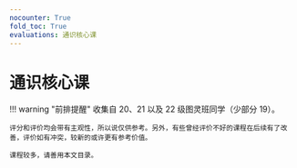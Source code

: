 ```yaml
---
nocounter: True
fold_toc: True
evaluations: 通识核心课
---
```


# 通识核心课

!!! warning "前排提醒"
    收集自 20、21 以及 22 级图灵班同学（少部分 19）。

    评分和评价均会带有主观性，所以说仅供参考。另外，有些曾经评价不好的课程在后续有了改善，评价如有冲突，较新的或许更有参考价值。

    课程较多，请善用本文目录。
